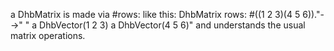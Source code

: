 a DhbMatrix is made via #rows: like this:
DhbMatrix rows: #((1 2 3)(4 5 6))."-->"
" a DhbVector(1 2 3)
   a DhbVector(4 5 6)"
and understands the usual matrix operations.
